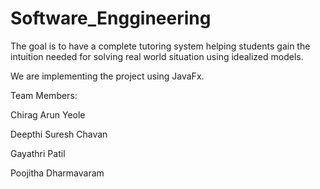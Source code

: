 # Software_Enggineering

The goal is to have a complete tutoring system helping students gain the intuition needed for solving
real world situation using idealized models.

We are implementing the project using JavaFx.


Team Members:

Chirag Arun Yeole

Deepthi Suresh Chavan

Gayathri Patil

Poojitha Dharmavaram
